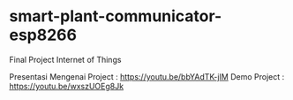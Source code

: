 # smart-plant-communicator-esp8266
Final Project Internet of Things

Presentasi Mengenai Project : https://youtu.be/bbYAdTK-jIM
Demo Project : https://youtu.be/wxszUOEg8Jk
